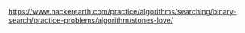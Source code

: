 https://www.hackerearth.com/practice/algorithms/searching/binary-search/practice-problems/algorithm/stones-love/
